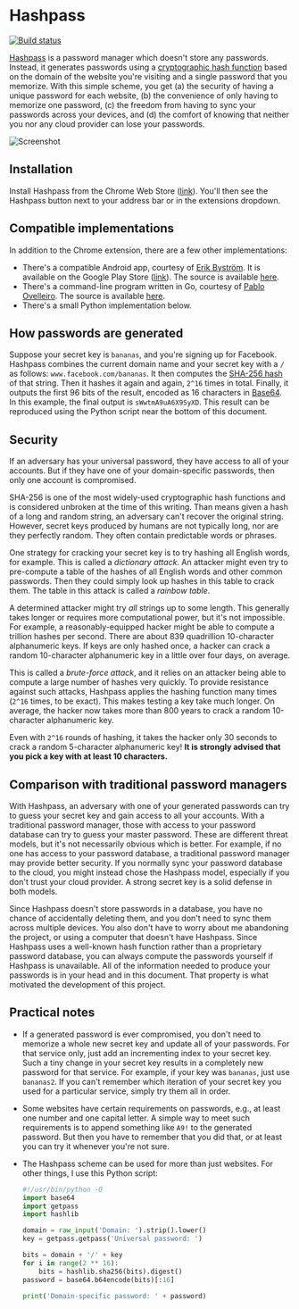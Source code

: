 # Hashpass

[![Build status](https://github.com/stepchowfun/hashpass/workflows/Continuous%20integration/badge.svg?branch=main)](https://github.com/stepchowfun/hashpass/actions?query=branch%3Amain)

[Hashpass](https://chrome.google.com/webstore/detail/hashpass/gkmegkoiplibopkmieofaaeloldidnko)
is a password manager which doesn't store any passwords. Instead, it generates
passwords using a
[cryptographic hash function](https://en.wikipedia.org/wiki/Cryptographic_hash_function)
based on the domain of the website you're visiting and a single password that
you memorize. With this simple scheme, you get (a) the security of having a
unique password for each website, (b) the convenience of only having to memorize
one password, (c) the freedom from having to sync your passwords across your
devices, and (d) the comfort of knowing that neither you nor any cloud provider
can lose your passwords.

![Screenshot](https://github.com/stepchowfun/hashpass/blob/main/images/screenshot3.png)

## Installation

Install Hashpass from the Chrome Web Store
([link](https://chrome.google.com/webstore/detail/hashpass/gkmegkoiplibopkmieofaaeloldidnko)).
You'll then see the Hashpass button next to your address bar or in the
extensions dropdown.

## Compatible implementations

In addition to the Chrome extension, there are a few other implementations:

- There's a compatible Android app, courtesy of
  [Erik Byström](http://blog.slackers.se/). It is available on the Google Play
  Store
  ([link](https://play.google.com/store/apps/details?id=se.slackers.hashpass)).
  The source is available [here](https://github.com/bysse/hashpass-android).
- There's a command-line program written in Go, courtesy of
  [Pablo Ovelleiro](https://github.com/binaryplease). The source is available
  [here](https://github.com/binaryplease/go-hashpass).
- There's a small Python implementation below.

## How passwords are generated

Suppose your secret key is `bananas`, and you're signing up for Facebook.
Hashpass combines the current domain name and your secret key with a `/` as
follows: `www.facebook.com/bananas`. It then computes the
[SHA-256 hash](http://en.wikipedia.org/wiki/SHA-2) of that string. Then it
hashes it again and again, `2^16` times in total. Finally, it outputs the first
96 bits of the result, encoded as 16 characters in
[Base64](http://en.wikipedia.org/wiki/Base64). In this example, the final output
is `sWwtmA9uA6X9SyXD`. This result can be reproduced using the Python script
near the bottom of this document.

## Security

If an adversary has your universal password, they have access to all of your
accounts. But if they have one of your domain-specific passwords, then only one
account is compromised.

SHA-256 is one of the most widely-used cryptographic hash functions and is
considered unbroken at the time of this writing. Than means given a hash of a
long and random string, an adversary can't recover the original string. However,
secret keys produced by humans are not typically long, nor are they perfectly
random. They often contain predictable words or phrases.

One strategy for cracking your secret key is to try hashing all English words,
for example. This is called a _dictionary attack_. An attacker might even try to
pre-compute a table of the hashes of all English words and other common
passwords. Then they could simply look up hashes in this table to crack them.
The table in this attack is called a _rainbow table_.

A determined attacker might try _all_ strings up to some length. This generally
takes longer or requires more computational power, but it's not impossible. For
example, a reasonably-equipped hacker might be able to compute a trillion hashes
per second. There are about 839 quadrillion 10-character alphanumeric keys. If
keys are only hashed once, a hacker can crack a random 10-character alphanumeric
key in a little over four days, on average.

This is called a _brute-force attack_, and it relies on an attacker being able
to compute a large number of hashes very quickly. To provide resistance against
such attacks, Hashpass applies the hashing function many times (`2^16` times, to
be exact). This makes testing a key take much longer. On average, the hacker now
takes more than 800 years to crack a random 10-character alphanumeric key.

Even with `2^16` rounds of hashing, it takes the hacker only 30 seconds to crack
a random 5-character alphanumeric key! **It is strongly advised that you pick a
key with at least 10 characters.**

## Comparison with traditional password managers

With Hashpass, an adversary with one of your generated passwords can try to
guess your secret key and gain access to all your accounts. With a traditional
password manager, those with access to your password database can try to guess
your master password. These are different threat models, but it's not
necessarily obvious which is better. For example, if no one has access to your
password database, a traditional password manager may provide better security.
If you normally sync your password database to the cloud, you might instead
chose the Hashpass model, especially if you don't trust your cloud provider. A
strong secret key is a solid defense in both models.

Since Hashpass doesn't store passwords in a database, you have no chance of
accidentally deleting them, and you don't need to sync them across multiple
devices. You also don't have to worry about me abandoning the project, or using
a computer that doesn't have Hashpass. Since Hashpass uses a well-known hash
function rather than a proprietary password database, you can always compute the
passwords yourself if Hashpass is unavailable. All of the information needed to
produce your passwords is in your head and in this document. That property is
what motivated the development of this project.

## Practical notes

- If a generated password is ever compromised, you don't need to memorize a
  whole new secret key and update all of your passwords. For that service only,
  just add an incrementing index to your secret key. Such a tiny change in your
  secret key results in a completely new password for that service. For example,
  if your key was `bananas`, just use `bananas2`. If you can't remember which
  iteration of your secret key you used for a particular service, simply try
  them all in order.

- Some websites have certain requirements on passwords, e.g., at least one
  number and one capital letter. A simple way to meet such requirements is to
  append something like `A9!` to the generated password. But then you have to
  remember that you did that, or at least you can try it whenever you're not
  sure.

- The Hashpass scheme can be used for more than just websites. For other things,
  I use this Python script:

  ```python
  #!/usr/bin/python -O
  import base64
  import getpass
  import hashlib

  domain = raw_input('Domain: ').strip().lower()
  key = getpass.getpass('Universal password: ')

  bits = domain + '/' + key
  for i in range(2 ** 16):
      bits = hashlib.sha256(bits).digest()
  password = base64.b64encode(bits)[:16]

  print('Domain-specific password: ' + password)
  ```
